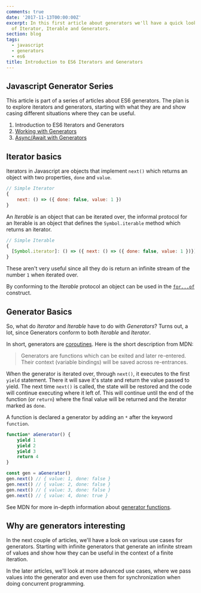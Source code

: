 ```yaml
---
comments: true
date: '2017-11-13T00:00:00Z'
excerpt: In this first article about generators we'll have a quick look at the basics
  of Iterator, Iterable and Generators.
section: blog
tags:
  - javascript
  - generators
  - es6
title: Introduction to ES6 Iterators and Generators
---
```


## Javascript Generator Series

This article is part of a series of articles about ES6 generators. The plan is to explore iterators and generators, starting with what they are and show casing different situations where they can be useful.

1. Introduction to ES6 Iterators and Generators
2. [Working with Generators](/blog/working-with-generators)
3. [Async/Await with Generators](/blog/async-await-with-generators)

## Iterator basics

Iterators in Javascript are objects that implement `next()` which returns an object with two properties, `done` and `value`.

```javascript
// Simple Iterator
{
	next: () => ({ done: false, value: 1 })
}
```

An _Iterable_ is an object that can be iterated over, the informal protocol for an Iterable is an object that defines the `Symbol.iterable` method which returns an iterator.

```javascript
// Simple Iterable
{
  [Symbol.iterator]: () => ({ next: () => ({ done: false, value: 1 })})
}
```

These aren't very useful since all they do is return an infinite stream of the number `1` when iterated over.

By conforming to the _Iterable_ protocol an object can be used in the [`for...of`](https://developer.mozilla.org/en-US/docs/Web/JavaScript/Reference/Statements/for...of) construct.

## Generator Basics

So, what do _Iterator_ and _Iterable_ have to do with _Generators_? Turns out, a lot, since Generators conform to both _Iterable_ and _Iterator_.

In short, generators are [coroutines](https://en.wikipedia.org/wiki/Coroutine). Here is the short description from MDN:

> Generators are functions which can be exited and later re-entered. Their context (variable bindings) will be saved across re-entrances.

When the generator is iterated over, through `next()`, it executes to the first `yield` statement. There it will save it's state and return the value passed to yield. The next time `next()` is called, the state will be restored and the code will continue executing where it left of. This will continue until the end of the function (or `return`) where the final value will be returned and the iterator marked as `done`.

A function is declared a generator by adding an `*` after the keyword `function`.

```javascript
function* aGenerator() {
	yield 1
	yield 2
	yield 3
	return 4
}

const gen = aGenerator()
gen.next() // { value: 1, done: false }
gen.next() // { value: 2, done: false }
gen.next() // { value: 3, done: false }
gen.next() // { value: 4, done: true }
```

See MDN for more in-depth information about [generator functions](https://developer.mozilla.org/en-US/docs/Web/JavaScript/Reference/Statements/function*).

## Why are generators interesting

In the next couple of articles, we'll have a look on various use cases for generators. Starting with infinite generators that generate an infinite stream of values and show how they can be useful in the context of a finite iteration.

In the later articles, we'll look at more advanced use cases, where we pass values into the generator and even use them for synchronization when doing concurrent programming.
